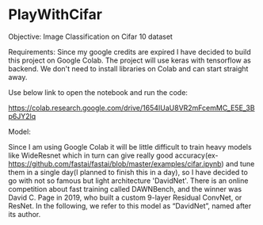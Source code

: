 # PlayWithCifar
Objective: Image Classification on Cifar 10 dataset


Requirements: Since my google credits are expired I have decided to build this project on Google Colab. The project will use keras with tensorflow as backend. We don't need to install libraries on Colab and can start straight away. 

Use below link to open the notebook and run the code:

https://colab.research.google.com/drive/1654IUaU8VR2mFcemMC_E5E_3Bp6JY2lq


Model:

Since I am using Google Colab it will be little difficult to train heavy models like WideResnet which in turn can give really good accuracy(ex- https://github.com/fastai/fastai/blob/master/examples/cifar.ipynb) and tune them in a single day(I planned to finish this in a day), so I have decided to go with not so famous but light architecture 'DavidNet'. There is an online competition about fast training called DAWNBench, and the winner was David C. Page in 2019, who built a custom 9-layer Residual ConvNet, or ResNet. In the following, we refer to this model as “DavidNet”, named after its author.



